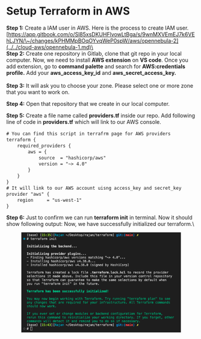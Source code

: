 # Setup Terraform in AWS

**Step 1:** Create a IAM user in AWS. Here is the process to create IAM user. \
[https://app.gitbook.com/o/Sl85xsDKUHFlvowLtBga/s/9wnMXVEmEJ7k6VEhLJYN/\~/changes/kPHMMpBOqOYvqWeP0spW/aws/opennebula-2](../../cloud-aws/opennebula-1.md)\
\
**Step 2:** Create one repository in Gitlab, clone that git repo in your local computer. Now, we need to install **AWS extension** on **VS code**. Once you add extension, go to **command palette** and search for **AWS:credentials profile.** Add your **aws\_access\_key\_id** and **aws\_secret\_access\_key.**\
\
**Step 3:** It will ask you to choose your zone. Please select one or more zone that you want to work on.&#x20;

**Step 4:** Open that repository that we create in our local computer.

**Step 5:** Create a file name called **providers.tf** inside our repo. Add following line of code in **providers.tf** which will link to our AWS console.&#x20;



```
# You can find this script in terrafrm page for AWS providers
terraform {
    required_providers {
        aws = {
            source  = "hashicorp/aws"
            version = "~> 4.0"
        }
    }
}
# It will link to our AWS account uisng access_key and secret_key
provider "aws" {
    region     = "us-west-1"
}
```

**Step 6:** Just to confirm we can run **terraform init** in terminal. Now it should show following output: Now, we have successfully initialized our terraform.\


<figure><img src="../../.gitbook/assets/Screen Shot 2022-11-06 at 3.43.11 PM.png" alt=""><figcaption></figcaption></figure>
